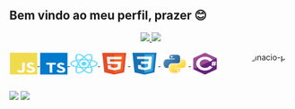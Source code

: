 ## Bem vindo ao meu perfil, prazer 😊
<div align="center">
  <a href="https://github.com/inaciozacko">
  <img height="180em" src="https://github-readme-stats.vercel.app/api?username=inaciozacko&show_icons=true&theme=dracula&include_all_commits=true&count_private=true"/>
  <img height="180em" src="https://github-readme-stats.vercel.app/api/top-langs/?username=inaciozacko&layout=compact&langs_count=7&theme=dracula"/>
</div>
<div style="display: inline_block"><br>
  <img align="center" alt="Inacio-Js" height="40" width="50" src="https://raw.githubusercontent.com/devicons/devicon/master/icons/javascript/javascript-plain.svg">
  <img align="center" alt="Inacio-Ts" height="40" width="50" src="https://raw.githubusercontent.com/devicons/devicon/master/icons/typescript/typescript-plain.svg">
  <img align="center" alt="Inacio-React" height="40" width="50" src="https://raw.githubusercontent.com/devicons/devicon/master/icons/react/react-original.svg">
  <img align="center" alt="Inacio-HTML" height="40" width="50" src="https://raw.githubusercontent.com/devicons/devicon/master/icons/html5/html5-original.svg">
  <img align="center" alt="Inacio-CSS" height="40" width="50" src="https://raw.githubusercontent.com/devicons/devicon/master/icons/css3/css3-original.svg">
  <img align="center" alt="Inacio-Python" height="40" width="50" src="https://raw.githubusercontent.com/devicons/devicon/master/icons/python/python-original.svg">
  <img align="center" alt="Inacio-Csharp" height="40" width="50" src="https://raw.githubusercontent.com/devicons/devicon/master/icons/csharp/csharp-original.svg">
  <img align="right" alt="Inacio-pic" height="100" style="border-radius:50px;" src="https://lh3.googleusercontent.com/ogw/AOh-ky3-PG5oVXXXF88FHchsLLmkgoAHhxgZmmNl7mASdQ=s300-c-mo">
</div>
  
  ##
 
<div> 
  <a href="https://instagram.com/inaciovitkoski" target="_blank"><img src="https://img.shields.io/badge/-Instagram-%23E4405F?style=for-the-badge&logo=instagram&logoColor=white" target="_blank"></a>
  <a href = "mailto:inacio.vitkoski@gmail.com"><img src="https://img.shields.io/badge/-Gmail-%23333?style=for-the-badge&logo=gmail&logoColor=white" target="_blank"></a>
</div>
